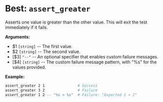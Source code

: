 # Best: `assert_greater`

Asserts one value is greater than the other value.
This will exit the test immediately if it fails.



**Arguments:**

 - $1  `[string]`     -- The first value.
 - $2  `[string]`     -- The second value.
- \[$3\]  `"--"`      -- An optional specifier that enables custom failure messages.
- \[$4\]  `[string]`  -- The custom failure message pattern, with "%s" for the values provided.



**Example:**

```bash
assert_greater 2 1               # Success
assert_greater 3 2               # Failure
assert_greater 1 2 -- "%s > %s"  # Failure: "Expected 1 > 2"
```

